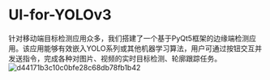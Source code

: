 # UI-for-YOLOv3
针对移动端目标检测应用众多，我们搭建了一个基于PyQt5框架的边缘端检测应用。该应用能够有效嵌入YOLO系列或其他机器学习算法，用户可通过按钮交互并发送指令，完成各种对图片、视频的实时目标检测、轮廓跟踪任务。
![d44171b3c10c0bfe28c68db78fb1b42](https://user-images.githubusercontent.com/89508000/169225982-b86d2413-d5a0-4561-b13a-c64ad84c93a0.png)

